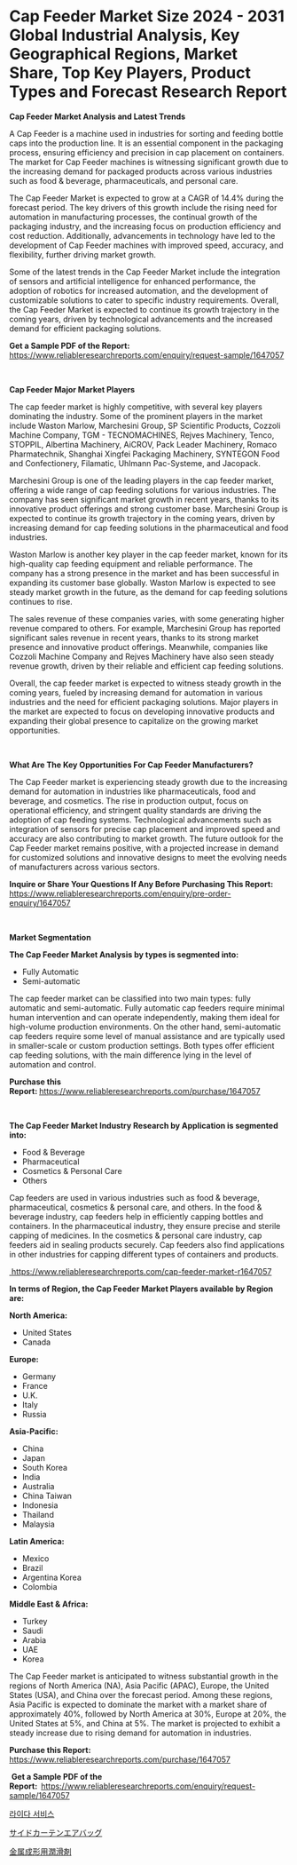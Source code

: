 <p><h1>Cap Feeder Market Size 2024 - 2031 Global Industrial Analysis, Key Geographical Regions, Market Share, Top Key Players, Product Types and Forecast Research Report</h1></p><p><strong>Cap Feeder Market Analysis and Latest Trends</strong></p>
<p><p>A Cap Feeder is a machine used in industries for sorting and feeding bottle caps into the production line. It is an essential component in the packaging process, ensuring efficiency and precision in cap placement on containers. The market for Cap Feeder machines is witnessing significant growth due to the increasing demand for packaged products across various industries such as food & beverage, pharmaceuticals, and personal care.</p><p>The Cap Feeder Market is expected to grow at a CAGR of 14.4% during the forecast period. The key drivers of this growth include the rising need for automation in manufacturing processes, the continual growth of the packaging industry, and the increasing focus on production efficiency and cost reduction. Additionally, advancements in technology have led to the development of Cap Feeder machines with improved speed, accuracy, and flexibility, further driving market growth.</p><p>Some of the latest trends in the Cap Feeder Market include the integration of sensors and artificial intelligence for enhanced performance, the adoption of robotics for increased automation, and the development of customizable solutions to cater to specific industry requirements. Overall, the Cap Feeder Market is expected to continue its growth trajectory in the coming years, driven by technological advancements and the increased demand for efficient packaging solutions.</p></p>
<p><strong>Get a Sample PDF of the Report:&nbsp;</strong> <a href="https://www.reliableresearchreports.com/enquiry/request-sample/1647057">https://www.reliableresearchreports.com/enquiry/request-sample/1647057</a></p>
<p>&nbsp;</p>
<p><strong>Cap Feeder Major Market Players</strong></p>
<p><p>The cap feeder market is highly competitive, with several key players dominating the industry. Some of the prominent players in the market include Waston Marlow, Marchesini Group, SP Scientific Products, Cozzoli Machine Company, TGM - TECNOMACHINES, Rejves Machinery, Tenco, STOPPIL, Albertina Machinery, AiCROV, Pack Leader Machinery, Romaco Pharmatechnik, Shanghai Xingfei Packaging Machinery, SYNTEGON Food and Confectionery, Filamatic, Uhlmann Pac-Systeme, and Jacopack.</p><p>Marchesini Group is one of the leading players in the cap feeder market, offering a wide range of cap feeding solutions for various industries. The company has seen significant market growth in recent years, thanks to its innovative product offerings and strong customer base. Marchesini Group is expected to continue its growth trajectory in the coming years, driven by increasing demand for cap feeding solutions in the pharmaceutical and food industries.</p><p>Waston Marlow is another key player in the cap feeder market, known for its high-quality cap feeding equipment and reliable performance. The company has a strong presence in the market and has been successful in expanding its customer base globally. Waston Marlow is expected to see steady market growth in the future, as the demand for cap feeding solutions continues to rise.</p><p>The sales revenue of these companies varies, with some generating higher revenue compared to others. For example, Marchesini Group has reported significant sales revenue in recent years, thanks to its strong market presence and innovative product offerings. Meanwhile, companies like Cozzoli Machine Company and Rejves Machinery have also seen steady revenue growth, driven by their reliable and efficient cap feeding solutions.</p><p>Overall, the cap feeder market is expected to witness steady growth in the coming years, fueled by increasing demand for automation in various industries and the need for efficient packaging solutions. Major players in the market are expected to focus on developing innovative products and expanding their global presence to capitalize on the growing market opportunities.</p></p>
<p>&nbsp;</p>
<p><strong>What Are The Key Opportunities For Cap Feeder Manufacturers?</strong></p>
<p><p>The Cap Feeder market is experiencing steady growth due to the increasing demand for automation in industries like pharmaceuticals, food and beverage, and cosmetics. The rise in production output, focus on operational efficiency, and stringent quality standards are driving the adoption of cap feeding systems. Technological advancements such as integration of sensors for precise cap placement and improved speed and accuracy are also contributing to market growth. The future outlook for the Cap Feeder market remains positive, with a projected increase in demand for customized solutions and innovative designs to meet the evolving needs of manufacturers across various sectors.</p></p>
<p><strong>Inquire or Share Your Questions If Any Before Purchasing This Report:</strong> <a href="https://www.reliableresearchreports.com/enquiry/pre-order-enquiry/1647057">https://www.reliableresearchreports.com/enquiry/pre-order-enquiry/1647057</a></p>
<p>&nbsp;</p>
<p><strong>Market Segmentation</strong></p>
<p><strong>The Cap Feeder Market Analysis by types is segmented into:</strong></p>
<p><ul><li>Fully Automatic</li><li>Semi-automatic</li></ul></p>
<p><p>The cap feeder market can be classified into two main types: fully automatic and semi-automatic. Fully automatic cap feeders require minimal human intervention and can operate independently, making them ideal for high-volume production environments. On the other hand, semi-automatic cap feeders require some level of manual assistance and are typically used in smaller-scale or custom production settings. Both types offer efficient cap feeding solutions, with the main difference lying in the level of automation and control.</p></p>
<p><strong>Purchase this Report:&nbsp;</strong><a href="https://www.reliableresearchreports.com/purchase/1647057">https://www.reliableresearchreports.com/purchase/1647057</a></p>
<p>&nbsp;</p>
<p><strong>The Cap Feeder Market Industry Research by Application is segmented into:</strong></p>
<p><ul><li>Food & Beverage</li><li>Pharmaceutical</li><li>Cosmetics & Personal Care</li><li>Others</li></ul></p>
<p><p>Cap feeders are used in various industries such as food & beverage, pharmaceutical, cosmetics & personal care, and others. In the food & beverage industry, cap feeders help in efficiently capping bottles and containers. In the pharmaceutical industry, they ensure precise and sterile capping of medicines. In the cosmetics & personal care industry, cap feeders aid in sealing products securely. Cap feeders also find applications in other industries for capping different types of containers and products.</p></p>
<p><a href="https://www.reliableresearchreports.com/cap-feeder-market-r1647057">&nbsp;https://www.reliableresearchreports.com/cap-feeder-market-r1647057</a></p>
<p><strong>In terms of Region, the Cap Feeder Market Players available by Region are:</strong></p>
<p>
    <p> <strong> North America: </strong>
        <ul>
            <li>United States</li>
            <li>Canada</li>
        </ul>
        </p> 
    <p> <strong> Europe: </strong>
        <ul>
            <li>Germany</li>
            <li>France</li>
            <li>U.K.</li>
            <li>Italy</li>
            <li>Russia</li>
        </ul>
        </p> 
    <p> <strong> Asia-Pacific: </strong>
        <ul>
            <li>China</li>
            <li>Japan</li>
            <li>South Korea</li>
            <li>India</li>
            <li>Australia</li>
            <li>China Taiwan</li>
            <li>Indonesia</li>
            <li>Thailand</li>
            <li>Malaysia</li>
        </ul>
        </p> 
    <p> <strong> Latin America: </strong>
        <ul>
            <li>Mexico</li>
            <li>Brazil</li>
            <li>Argentina Korea</li>
            <li>Colombia</li>
        </ul>
        </p> 
    <p> <strong> Middle East & Africa: </strong>
        <ul>
            <li>Turkey</li>
            <li>Saudi</li>
            <li>Arabia</li>
            <li>UAE</li>
            <li>Korea</li>
        </ul>
    </p>
    </p>
<p><p>The Cap Feeder market is anticipated to witness substantial growth in the regions of North America (NA), Asia Pacific (APAC), Europe, the United States (USA), and China over the forecast period. Among these regions, Asia Pacific is expected to dominate the market with a market share of approximately 40%, followed by North America at 30%, Europe at 20%, the United States at 5%, and China at 5%. The market is projected to exhibit a steady increase due to rising demand for automation in industries.</p></p>
<p><strong>Purchase this Report: </strong><a href="https://www.reliableresearchreports.com/purchase/1647057">https://www.reliableresearchreports.com/purchase/1647057</a></p>
<p>&nbsp;<strong>Get a Sample PDF of the Report:&nbsp;&nbsp;</strong><a href="https://www.reliableresearchreports.com/enquiry/request-sample/1647057">https://www.reliableresearchreports.com/enquiry/request-sample/1647057</a></p>
<p><strong></strong></p>
<p><p><a href="https://medium.com/@thadnader1941/%EB%9D%BC%EC%9D%B4%EB%8B%A4-%EC%84%9C%EB%B9%84%EC%8A%A4-%EC%8B%9C%EC%9E%A5-%EC%8B%9C%EC%9E%A5-cagr-%EC%8B%9C%EC%9E%A5-%EB%8F%99%ED%96%A5-%EB%B0%8F-%EC%84%B1%EC%9E%A5-%EC%A0%84%EB%9E%B5%EC%97%90-%EB%8C%80%ED%95%9C-%ED%86%B5%EC%B0%B0%EB%A0%A5-91a3021cf890">라이다 서비스</a></p><p><a href="https://medium.com/@eugenethompson65/%E3%82%B5%E3%82%A4%E3%83%89%E3%82%AB%E3%83%BC%E3%83%86%E3%83%B3%E3%82%A8%E3%82%A2%E3%83%90%E3%83%83%E3%82%B0%E5%B8%82%E5%A0%B4%E5%B1%95%E6%9C%9B-%E6%A5%AD%E7%95%8C%E6%A6%82%E8%A6%81%E3%81%A8%E4%BA%88%E6%B8%AC-2024%E5%B9%B4%E3%81%8B%E3%82%892031%E5%B9%B4-1ce4e7a446ff">サイドカーテンエアバッグ</a></p><p><a href="https://medium.com/@sebastianhodges1/%E9%87%91%E5%B1%9E%E6%88%90%E5%BD%A2%E7%94%A8%E6%BD%A4%E6%BB%91%E5%89%A4%E5%B8%82%E5%A0%B4%E3%81%AF-%E5%B8%82%E5%A0%B4%E3%82%B7%E3%82%A7%E3%82%A2-%E5%B8%82%E5%A0%B4%E3%83%88%E3%83%AC%E3%83%B3%E3%83%89-%E5%B8%82%E5%A0%B4%E6%88%90%E9%95%B7%E3%81%AB%E9%96%A2%E3%81%99%E3%82%8B%E6%83%85%E5%A0%B1%E3%82%92%E6%8F%90%E4%BE%9B%E3%81%97%E3%81%BE%E3%81%99-13d600327d21">金属成形用潤滑剤</a></p></p>